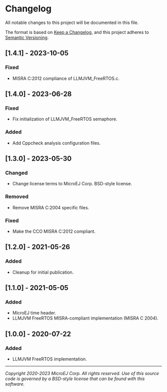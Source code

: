 # Changelog

All notable changes to this project will be documented in this file.

The format is based on [Keep a Changelog](https://keepachangelog.com/en/1.0.0/),
and this project adheres to [Semantic Versioning](https://semver.org/spec/v2.0.0.html).

## [1.4.1] - 2023-10-05

### Fixed

- MISRA C:2012 compliance of LLMJVM_FreeRTOS.c.

## [1.4.0] - 2023-06-28

### Fixed

- Fix initialization of LLMJVM_FreeRTOS semaphore.

### Added

- Add Cppcheck analysis configuration files.

## [1.3.0] - 2023-05-30

### Changed

- Change license terms to MicroEJ Corp. BSD-style license.

### Removed

- Remove MISRA C:2004 specific files.

### Fixed

- Make the CCO MISRA C:2012 compliant.

## [1.2.0] - 2021-05-26

### Added

- Cleanup for initial publication.

## [1.1.0] - 2021-05-05

### Added

- MicroEJ time header.
- LLMJVM FreeRTOS MISRA-compliant implementation (MISRA C 2004).

## [1.0.0] - 2020-07-22

### Added

- LLMJVM FreeRTOS implementation.

---
_Copyright 2020-2023 MicroEJ Corp. All rights reserved._
_Use of this source code is governed by a BSD-style license that can be found with this software._

